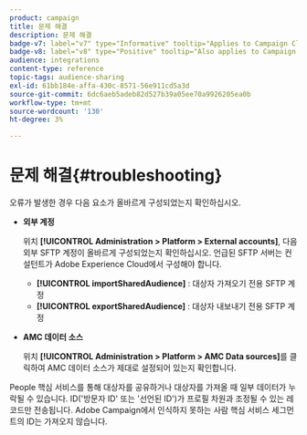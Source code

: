 ```yaml
---
product: campaign
title: 문제 해결
description: 문제 해결
badge-v7: label="v7" type="Informative" tooltip="Applies to Campaign Classic v7"
badge-v8: label="v8" type="Positive" tooltip="Also applies to Campaign v8"
audience: integrations
content-type: reference
topic-tags: audience-sharing
exl-id: 61bb184e-affa-430c-8571-56e911cd5a3d
source-git-commit: 6dc6aeb5adeb82d527b39a05ee70a9926205ea0b
workflow-type: tm+mt
source-wordcount: '130'
ht-degree: 3%

---
```


# 문제 해결{#troubleshooting}



오류가 발생한 경우 다음 요소가 올바르게 구성되었는지 확인하십시오.

* **외부 계정**

   위치 **[!UICONTROL Administration > Platform > External accounts]**, 다음 외부 SFTP 계정이 올바르게 구성되었는지 확인하십시오. 언급된 SFTP 서버는 컨설턴트가 Adobe Experience Cloud에서 구성해야 합니다.

   * **[!UICONTROL importSharedAudience]** : 대상자 가져오기 전용 SFTP 계정
   * **[!UICONTROL exportSharedAudience]** : 대상자 내보내기 전용 SFTP 계정

* **AMC 데이터 소스**

   위치 **[!UICONTROL Administration > Platform > AMC Data sources]**&#x200B;를 클릭하여 AMC 데이터 소스가 제대로 설정되어 있는지 확인합니다.

People 핵심 서비스를 통해 대상자를 공유하거나 대상자를 가져올 때 일부 데이터가 누락될 수 있습니다. ID(&#39;방문자 ID&#39; 또는 &#39;선언된 ID&#39;)가 프로필 차원과 조정될 수 있는 레코드만 전송됩니다. Adobe Campaign에서 인식하지 못하는 사람 핵심 서비스 세그먼트의 ID는 가져오지 않습니다.
